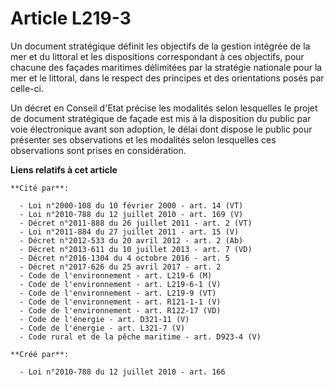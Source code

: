 # Article L219-3

Un document stratégique définit les objectifs de la gestion intégrée de la mer et du littoral et les dispositions
correspondant à ces objectifs, pour chacune des façades maritimes délimitées par la stratégie nationale pour la mer et le
littoral, dans le respect des principes et des orientations posés par celle-ci. 

Un décret en Conseil d'Etat précise les modalités selon lesquelles le projet de document stratégique de façade est mis à la
disposition du public par voie électronique avant son adoption, le délai dont dispose le public pour présenter ses
observations et les modalités selon lesquelles ces observations sont prises en considération.

**Liens relatifs à cet article**

	**Cité par**:

	  - Loi n°2000-108 du 10 février 2000 - art. 14 (VT)
	  - Loi n°2010-788 du 12 juillet 2010 - art. 169 (V)
	  - Décret n°2011-888 du 26 juillet 2011 - art. 2 (VT)
	  - Loi n°2011-884 du 27 juillet 2011 - art. 15 (V)
	  - Décret n°2012-533 du 20 avril 2012 - art. 2 (Ab)
	  - Décret n°2013-611 du 10 juillet 2013 - art. 7 (VD)
	  - Décret n°2016-1304 du 4 octobre 2016 - art. 5
	  - Décret n°2017-626 du 25 avril 2017 - art. 2
	  - Code de l'environnement - art. L219-6 (M)
	  - Code de l'environnement - art. L219-6-1 (V)
	  - Code de l'environnement - art. L219-9 (VT)
	  - Code de l'environnement - art. R121-1-1 (V)
	  - Code de l'environnement - art. R122-17 (VD)
	  - Code de l'énergie - art. D321-11 (V)
	  - Code de l'énergie - art. L321-7 (V)
	  - Code rural et de la pêche maritime - art. D923-4 (V)

	**Créé par**:

	  - Loi n°2010-788 du 12 juillet 2010 - art. 166
